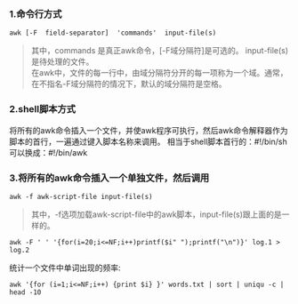 ### 1.命令行方式
```
awk [-F  field-separator]  'commands'  input-file(s)
```

> 其中，commands 是真正awk命令，[-F域分隔符]是可选的。 input-file(s) 是待处理的文件。  
> 在awk中，文件的每一行中，由域分隔符分开的每一项称为一个域。通常，在不指名-F域分隔符的情况下，默认的域分隔符是空格。  

### 2.shell脚本方式
将所有的awk命令插入一个文件，并使awk程序可执行，然后awk命令解释器作为脚本的首行，一遍通过键入脚本名称来调用。
相当于shell脚本首行的：#!/bin/sh
可以换成：#!/bin/awk

### 3.将所有的awk命令插入一个单独文件，然后调用  
```
awk -f awk-script-file input-file(s)
```
> 其中，-f选项加载awk-script-file中的awk脚本，input-file(s)跟上面的是一样的。
```
awk -F ' ' '{for(i=20;i<=NF;i++)printf($i" ");printf("\n")}' log.1 > log.2
```


统计一个文件中单词出现的频率:  
```
awk '{for (i=1;i<=NF;i++) {print $i} }' words.txt | sort | uniqu -c | head -10
```
